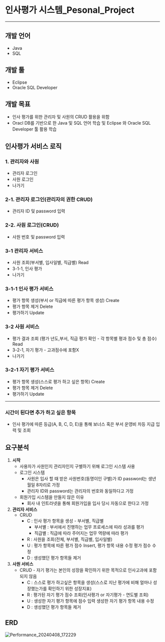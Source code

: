 # 인사평가 시스템_Pesonal_Project

---

## 개발 언어

- Java
- SQL

## 개발 툴

- Eclipse
- Oracle SQL Developer

## 개발 목표

- 인사 평가를 위한 관리자 및 사원의 CRUD 활용을 위함
- Oracl DB를 기반으로 한 Java 및 SQL 언어 학습 및 Eclipse 와 Oracle SQL Developer 툴 활용 학습

## 인사평가 서비스 로직

### 1. 관리자와 사원

- 관리자 로그인
- 사원 로그인
- 나가기

### 2-1. 관리자 로그인(관리자의 권한 CRUD)

- 관리자 ID 및 password 입력

### 2-2. 사원 로그인(CRUD)

- 사원 번호 및 password 입력

### 3-1 관리자 서비스

- 사원 조회(부서별, 입사일별, 직급별) Read
- 3-1-1, 인사 평가
- 나가기

### 3-1-1 인사 평가 서비스

- 평가 항목 생성(부서 or 직급에 따른 평가 항목 생성) Create
- 평가 항목 제거 Delete
- 평가하기 Update

### 3-2 사원 서비스

- 평가 결과 조회 (평가 년도,부서, 직급 평가 확인 - 각 항목별 평과 점수 및 총 점수) Read
- 3-2-1, 자기 평가 - 고과점수에 포함X
- 나가기

### 3-2-1 자기 평가 서비스

- 평가 항목 생성(스스로 평가 하고 싶은 항목) Create
- 평가 항목 제거 Delete
- 평가하기 Update

---

### 시간이 된다면 추가 하고 싶은 항목

- 인사 평가에 따른 등급(A, B, C, D, E)을 통해 보너스 혹은 부서 운영비 차등 지급 입력 및 조회

## 요구분석

1. **시작**
    - 사용자가 사원인지 관리자인지 구별하기 위해 로그인 시스템 사용
    - 로그인 시스템
        - 사원은 입사 할 때 받은 사원번호(동명이인 구별)가 ID
        password는 생년월일 8자리로 가정
        - 관리자 ID와 password는 관리자의 번호와 동일하다고 가정
    - 회원가입 시스템을 만들지 않은 이유
        - 회사 내 인트라넷을 통해 회원가입을 입사 당시 자동으로 한다고 가정
2. **관리자 서비스**
    - CRUD
        - C : 인사 평가 항목을 생성 - 부서별, 직급별
            - 부서별 : 부서에서 진행하는 업무 프로세스에 따라 성과를 평가
            - 직급별 : 직급에 따라 주어지는 업무 역량에 따라 평가
        - R : 사원을 조회(전체, 부서별, 직급별, 입사일별)
        - U : 평가 항목에 따른 평가 점수 Insert,
        평가 항목 내용 수정
        평가 점수 수정
        - D : 생성했던 평가 항목들 제거
3. **사원 서비스**
    - CRUD - 자기 평가는 본인의 성장을 확인하기 위한 목적으로 인사고과에 포함되지 않음
        - C : 스스로 평가 하고싶은 항목을 생성(스스로 지난 평가에 비해 얼마나 성장했는가를 확인하기 위한 성장지표)
        - R : 평가된 자기 평가 점수 조회(인사평가 or 자기평가 - 연도별 조회)
        - U : 생성한 자기 평가 항목에 점수 입력
        생성한 자기 평가 항목 내용 수정
        - D : 생성했던 평가 항목들 제거

## ERD
![Performance_20240408_172229](https://github.com/DevHyun2/Performance_Evaluation_PP/assets/125541289/c7a11d12-4a18-41be-85ed-11783350234e)


